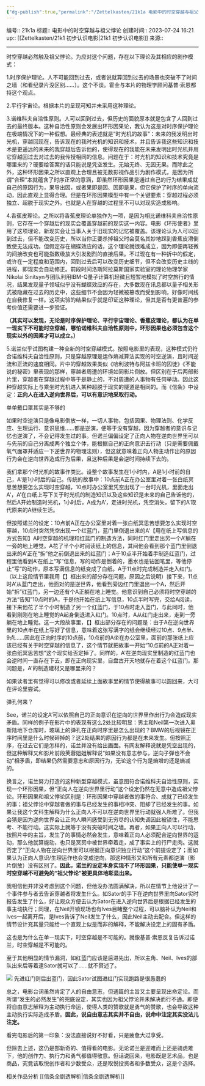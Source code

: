 ```yaml
---
{"dg-publish":true,"permalink":"/Zettelkasten/21k1a 电影中的时空穿越与祖父悖论/","dgPassFrontmatter":true}
---
```


编号:: 21k1a
标题:: 电影中的时空穿越与祖父悖论
创建时间:: 2023-07-24 16:21
up:: [[Zettelkasten/21k1 初步认识电影\|21k1 初步认识电影]]
来源:: 

---

时空穿越必然触及祖父悖论。为应对这个问题，存在以下理论及其相应的剧作模式：

1.时序保护理论。人不可能回到过去，或者说就算回到过去的场景也突破不了时间之墙（和看纪录片没区别……）。这个不谈。霍金与本片的物理学顾问基普·索恩都持这个观点。

2.平行宇宙论。根据本片的呈现可知并未采用这种理论。

3.诺维科夫自洽性原则。人可以回到过去，但历史的面貌原本就是包含了人回到过去的最终版本。这种自洽性原则会发展出环形因果论，我认为这是对时序保护理论在极端情况下的一种假想。最经典的表述就是“时光机的故事”：未来的我发明出时光机，穿越回现在，告诉现在的我时光机的知识和技术，并且告诉我这些知识和技术是更遥远的未来的我穿越后告诉他的，使得现在的我能在未来发明出时光机并用它穿越回过去对过去的我传授相同的信息。问题在于：时光机的知识和技术究竟是哪里来的？硬要给答案的话只能说是凭空发生。无始无终、无因无果。而除此之外，这种环形因果之所以直观上合理且被无数影视作品引为剧作模式，是因为所谓“合理”本就蕴含了时序正常的意涵，即虽然环形因果是通过自己的行为结果成就自己的原因行为，果导出因，或者果即是因、因即是果，但它保护了时序的单向流动，因此直观上显得合理。但是在环形因果模型中有一个关键要素：穿越过程必须独立、超脱于现实之外。也就是人在穿越的过程里不可以对现实造成影响。

4.香蕉皮理论。之所以将香蕉皮理论单独作为一项，是因为相比诺维科夫自洽性原则，它存在一个穿越后的现实会覆盖穿越前的现实这一内容。电影《环形使者》里用了这项理论，新现实会让当事人关于旧现实的记忆被覆盖。该理论认为人可以回到过去，但不能改变历史，所以当你正要杀掉祖父时会莫名其妙地踩到香蕉皮滑倒致使无法成功。但假定存在蝴蝶效应的话，这个理论就很难成立，因为即便再轻微的间接改变也可能指数级放大引发剧烈的直接后果。不过现在有一种折中的假定，或许在一定程度和范围内，回到过去后可以改变历史细节，但不会改变历史主线的进程，即现实会自动修正。前段时间洛斯阿拉莫斯国家实验室的理论物理学家Nikolai Sinitsyn与团队利用IBM-Q量子计算机轻微且短暂地模拟了时空旅行的情况，结果发现量子领域似乎没有蝴蝶效应的存在，大多数现在讯息都以量子相关形式被隐藏在过去的历史中，这些细节不会因为轻微被篡改而受到影响，好像时间线在自我修复一样。这项实验的结果似乎就是印证这种理论，但其是否有更普遍的参考价值还需要进一步验证。

**（其实可以发现，无论是时序保护理论、平行宇宙理论、香蕉皮理论，都认为在单一现实下不可能时空穿越，哪怕诺维科夫自洽性原则中，环形因果也必须包含这个现实以外的因素才可以成立。）**

5.诺兰似乎试图构建一种全新的时空穿越模式。按照电影里的表现，这种模式仍符合诺维科夫自洽性原则，只是穿越原理是运作熵减算法实现的时空逆演，且时间逆流和正流的速度相同。片中的穿越效果类似《哈利波特与阿兹卡班的囚徒》《不能说的秘密》里表现的那样，穿越者周遭的环境如同影片倒放。但区别在于后两部影片里，穿越者在穿越过程中等于是静止的，不对周遭的人事物有任何举动。因此这种穿越实际上与乘坐时光机进入某种超脱于现实的隧道是相同的。而《信条》中设定：**正向人在进入逆向世界后，可以有意识地采取行动。**

单单戴口罩其实是不够的

如果时空逆演只是像电影倒放一样，一切人事物，包括因果、物理法则、化学反应、生理运行、意识思维……都是逆演，便等于没有穿越，因为穿越者的意识与记忆也逆演了，不会记得发生过的事。但诺兰偏偏设定了正向人物在逆向世界里可以与先前的自己分离成两个独立个体，能根据自己的正向意识去行动（只是需要佩戴氧气面罩并适应一下逆世界的物理法则），但这就意味着正向人物主动作出的原因行为会在逆向世界造成行为后果，且这种后果是会逆时间持续下去的。

我们拿那个时光机的故事作类比。设整个故事发生在1小时内，A是1小时前的自己，A'是1小时后的自己。传统的故事中：10点前A正在办公室里对着一张白纸冥思苦想要怎么实现时空穿越，10点时办公室里凭空出现了一台时光机，里面走出A'，A’在白纸上写下关于时光机的制造知识以及这些知识是未来的自己告诉他的，然后A开始制造时光机，1小时后，A成为A’，走进时光机，凭空消失，留下的A'取代原来的A继续生活。

但按照诺兰的设定：10点前A正在办公室里对着一张白纸冥思苦想要怎么实现时空穿越，10点时突然凭空出现一个红蓝门，蓝门里倒退出来的A’【用在纸上写信息的方式告知】A时空穿越的机理和红蓝门的制造方法，同时红门里走出另一个A’躺在一旁的地上睡觉。A花了半个小时阅读纸上的信息，其间他会看到那个蓝门里倒退出来的A’正在“拆”他之前倒退出来的红蓝门；A于10点半开始着手制造红蓝门，过程里他看到A’在纸上“写”信息，写的动作是倒着的，墨水也是钻回笔里，等他停止“写”的动作，原本写满信息的纸变成了白纸。A于11点时完成制造并走入红门。（以上这段情节里我用【】框出来的部分存在问题，原因之后说明）接下来，11点时A’从蓝门走出，他面对的是逆世界，他看到旁边红门里退出一个A，然后开始“拆”红蓝门，另一边还有个A正躺在地上睡觉。他意识到自己必须将时空穿越的方法“告知”10点时的A，于是他开始在纸上写信息，10点半时写完，交给A阅读，接下来他花了半个小时制造了另一个红蓝门，于10点时走入蓝门，与此同时，他看到刚刚在地上睡觉的A起身倒退进入红门。10点时，A从红门走出来，走到一旁躺在地上睡觉。这一大段故事里，【】框出部分存在的问题是：由于A在逆向世界里的10点半在纸上写好了信息，意味着这张写满字的纸会继续经过10点、9点半、9点……因此在正向时序的10点前，10点前的A坐在办公室里，面前的那张纸上应该已经有关于时空穿越的信息了，这个情节就把故事一开始“10点前的A正对着一张白纸冥思苦想”这个现实给否定掉了。同样的，A'在逆向现实里制造的红蓝门也会逆时间一直存在下去，即在正向现实里，自盘古开天地就存在着这个红蓝门。那问题是，A'的制造建材又是哪里来的？

如果读者里有觉得可以修改或者延续上面故事里的情节使得故事可以圆回来，大可在评论里尝试。

弹孔何来？

See，诺兰的设定A’可以依照自己的正向意识在逆向的世界里作出行为会造成现实矛盾。同样的例子在影片中的表现有这么2处比较明显：男主和Neil第一次进入奥斯陆地下仓库时，玻璃上的弹孔在正向时序里是怎么出现的？BMW的后视镜在正序时间里是什么时候碎掉的？这2处结果的原因行为都是在未来发生。但按照正序，在过去它们是怎样的，诺兰并没有给出画面。有网友解释说就是凭空出现的，但这种解释又和影片前段芙蓉姐姐解释说“如果没有意志参与，逆向子弹也不会动”相矛盾，即结果仍然需要意志和原因行为，无论这个行为是熵增的还是熵减的。

换言之，诺兰努力打造的这种新型穿越模式，虽意图符合诺维科夫自洽性原则，实现一个环形因果，但“正向人在逆向世界里行动”这个设定仍然在无意中造成祖父悖论。环形因果和祖父悖论区别是：环形因果中穿越者做的事符合、成就了已经发生的事；祖父悖论中穿越者做的事与已经发生的事相冲突、阻却了已经发生的事。如果让我这个文科生解释为什么正向人不可以在逆向世界里行动就强人所难了。但我会猜是因为逆向世界会让正向人瞬间感受到无穷尽的认知失调因此被锁住，不能思考、不能行动。这实际上就等于没有突破时间之墙。再者，如果正向人可以行动，按照片中的主旨，发生了的事情必然会发生，意味着正向人必须配合逆向世界的运动，那么他就算能动，也只是冥冥中被世界牵着走，成了事实上的行尸走肉。这就否定了“正向人物在逆向世界里可以根据正向意识独立行动”这个前提设定了；而如果认为正向人意识/生理运作也会变成逆向，那这种情形又和所有元素都逆演（影片倒放）没有区别了。**因此，诺兰的设定本身实现不了环形因果，只能使单一现实时空穿越不可避免的“祖父悖论”被更具体地彰显出来。**

我相信他并非没考虑到这个问题，但他没办法圆满解决，所以在情节上他设计了一个事件参与者去告诉穿越者将发生什么。如Sator的手下在逆向世界里向Sator实时报告发生了什么，好让观众方便去认为Sator在进入逆向世界后是根据已经发生的事主动执行；同理，在Neil开锁现场也有Ives目睹整个过程，可以脑补认为Neil和Ives一起离开后，是Ives告诉了Neil发生了什么，因此Neil主动去配合。但这样的情节设计充其量只能给一个直观上似是而非的解释，不能解决设定上的固有矛盾。

这也是为什么在单一现实下，时空穿越是不可能的。就像基普·索恩反复告诉过诺兰，时空穿越是不可能的。

至于其他明显的情节漏洞，如红蓝门应该是后进先出，所以主角、Neil、Ives的部队出来后等着逮Sator就可以了……就不赘述了。

![](zzz-attachment/media/p5068230.webp)
先进红门则后出蓝门，因此Sator试图进红门实现跑路是很愚蠢的

总之，电影台词虽然肯定了人的自由意志，但通篇的主旨又主要呈现出命定论。而所谓“发生的必然发生”的兜底设定，其实也因为祖父悖论并未解决而行不通。即便将自由意志解释为主动执行命运，使得人类的赞歌就是勇气的赞歌，也会导致这种主动执行实际造成矛盾。**因此，说自由意志其实并不自由，说命中注定其实没法儿注定。**

看完电影后的第一印象：没法直接说好不好看，只是疲惫大过享受。

但除去上述，这仍是部新奇的、值得看的电影。无论诺兰是迎难而上还是骑虎难下，他的创作力、执行力和勇气都值得敬意。但话说回来，电影既是艺术品，也是商品，究竟该取悦创作者和少数受众，还是取悦投资者和多数受众，这是个选择。


相关作品分析
[[信条全剧透解析\|信条全剧透解析]]